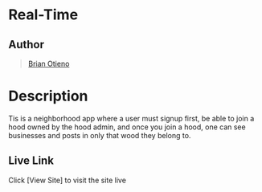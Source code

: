 # Real-Time

## Author
>[Brian Otieno](https://github.com/Otybrian)  
  
# Description  
Tis is a neighborhood app where a user must signup first, be able to join a hood owned by the hood admin, and once you 
join a hood, one can see businesses and posts in only that wood they belong to.  

##  Live Link  
 Click [View Site]  to visit the site live